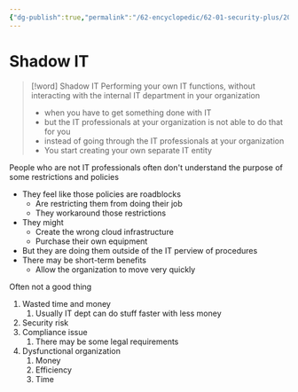 ```yaml
---
{"dg-publish":true,"permalink":"/62-encyclopedic/62-01-security-plus/20220606154226-shadow-it/","dgHomeLink":true,"dgPassFrontmatter":false}
---
```



# Shadow IT

> [!word] Shadow IT
>Performing your own IT functions, without interacting with the internal IT department in your organization 
> - when you have to get something done with IT 
> - but the IT professionals at your organization is not able to do that for you 
> - instead of going through the IT professionals at your organization 
> - You start creating your own separate IT entity 

People who are not IT professionals often don't understand the purpose of some restrictions and policies 
- They feel like those policies are roadblocks 
	- Are restricting them from doing their job 
	- They workaround those restrictions 
- They might 
	- Create the wrong cloud infrastructure
	- Purchase their own equipment 
- But they are doing them outside of the IT perview of procedures  
- There may be short-term benefits 
	- Allow the organization to move very quickly 

Often not a good thing 
1. Wasted time and money 
	1. Usually IT dept can do stuff faster with less money 
2. Security risk 
3. Compliance issue 
	1. There may be some legal requirements 
4. Dysfunctional organization 
	1. Money 
	2. Efficiency 
	3. Time 
